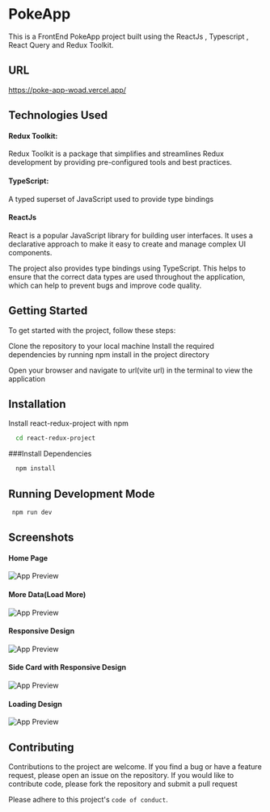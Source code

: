 
#  PokeApp  
This is a FrontEnd PokeApp project built using the ReactJs , Typescript , React Query and Redux Toolkit. 

## URL
https://poke-app-woad.vercel.app/


## Technologies Used
####  Redux Toolkit:
 Redux Toolkit is a package that simplifies and streamlines Redux development by providing pre-configured tools and best practices.
####  TypeScript:
 A typed superset of JavaScript used to provide type bindings
#### ReactJs
 React is a popular JavaScript library for building user interfaces. It uses a declarative approach to make it easy to create and manage complex UI components.

The project also provides type bindings using TypeScript. This helps to ensure that the correct data types are used throughout the application, which can help to prevent bugs and improve code quality.

## Getting Started
To get started with the project, follow these steps:

Clone the repository to your local machine
Install the required dependencies by running npm install in the project directory

Open your browser and navigate to url(vite url) in the terminal  to view the application

## Installation

Install react-redux-project with npm

```bash
  cd react-redux-project
```

###Install Dependencies

```bash
  npm install
```

## Running Development Mode

 ```bash
  npm run dev
```

## Screenshots
#### Home Page
![App Preview](/public/poke2.png  )

#### More Data(Load More)
![App Preview](/public/poke3.png  )

#### Responsive Design
![App Preview](/public/poke1.png  )

#### Side Card with Responsive Design
![App Preview](/public/poke5.png )

#### Loading Design
![App Preview](/public/poke4.png  )

## Contributing

Contributions to the project are welcome. If you find a bug or have a feature request, please open an issue on the repository. If you would like to contribute code, please fork the repository and submit a pull request


Please adhere to this project's `code of conduct`.

